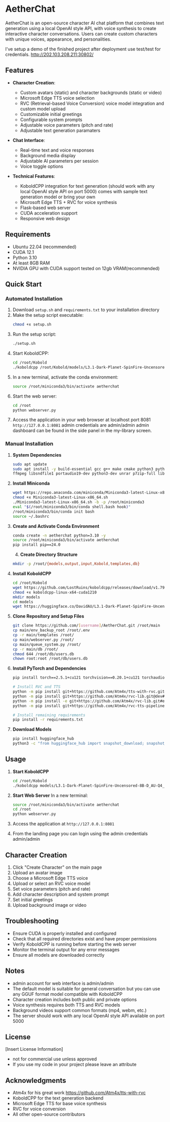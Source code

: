 # AetherChat

AetherChat is an open-source character AI chat platform that combines text generation using a local OpenAI style API, with voice synthesis to create interactive character conversations. Users can create custom characters with unique voices, appearance, and personalities. 


I've setup a demo of the finished project after deployment use test/test for credentials. http://202.103.208.211:30802/

## Features

- **Character Creation**:
  - Custom avatars (static) and character backgrounds (static or video)
  - Microsoft Edge TTS voice selection
  - RVC (Retrieval-based Voice Conversion) voice model integration and custom model upload
  - Customizable initial greetings
  - Configurable system prompts
  - Adjustable voice parameters (pitch and rate)
  - Adjustable text generation paramaters 

- **Chat Interface**:
  - Real-time text and voice responses
  - Background media display
  - Adjustable AI parameters per session
  - Voice toggle options

- **Technical Features**:
  - KoboldCPP integration for text generation (should work with any local OpenAI style API on port 5000) comes with sample text generation model or bring your own
  - Microsoft Edge TTS + RVC for voice synthesis
  - Flask-based web server
  - CUDA acceleration support
  - Responsive web design

## Requirements

- Ubuntu 22.04 (recommended)
- CUDA 12.1
- Python 3.10
- At least 8GB RAM
- NVIDIA GPU with CUDA support tested on 12gb VRAM(recommended)

## Quick Start

### Automated Installation

1. Download `setup.sh` and `requirements.txt` to your installation directory
2. Make the setup script executable:
   ```bash
   chmod +x setup.sh
   ```
3. Run the setup script:
   ```bash
   ./setup.sh
   ```
4. Start KoboldCPP:
   ```bash
   cd /root/Kobold
   ./koboldcpp /root/Kobold/models/L3.1-Dark-Planet-SpinFire-Uncensored-8B-D_AU-Q4_k_m.gguf --port 5000 --host 0.0.0.0 --usecublas
   ```
5. In a new terminal, activate the conda environment:
   ```bash
   source /root/miniconda3/bin/activate aetherchat
   ```
6. Start the web server:
   ```bash
   cd /root
   python webserver.py
   ```
7. Access the application in your web browser at localhost port 8081 `http://127.0.0.1:8081`
   admin credentials are admin/admin admin dashboard can be found in the side panel in the my-library screen.

### Manual Installation

1. **System Dependencies**
   ```bash
   sudo apt update
   sudo apt install -y build-essential gcc g++ make cmake python3 python3-pip python3-venv \
   ffmpeg libsndfile1 portaudio19-dev python3-dev unrar p7zip-full libgl1-mesa-glx libasound2-dev
   ```

2. **Install Miniconda**
   ```bash
   wget https://repo.anaconda.com/miniconda/Miniconda3-latest-Linux-x86_64.sh
   chmod +x Miniconda3-latest-Linux-x86_64.sh
   ./Miniconda3-latest-Linux-x86_64.sh -b -p /root/miniconda3
   eval "$(/root/miniconda3/bin/conda shell.bash hook)"
   /root/miniconda3/bin/conda init bash
   source ~/.bashrc
   ```

3. **Create and Activate Conda Environment**
   ```bash
   conda create -n aetherchat python=3.10 -y
   source /root/miniconda3/bin/activate aetherchat
   pip install pip==24.0
   ```
   4. **Create Directory Structure**
   ```bash
   mkdir -p /root/{models,output,input,Kobold,templates,db}
   ```

5. **Install KoboldCPP**
   ```bash
   cd /root/Kobold
   wget https://github.com/LostRuins/koboldcpp/releases/download/v1.79.1/koboldcpp-linux-x64-cuda1210
   chmod +x koboldcpp-linux-x64-cuda1210
   mkdir models
   cd models
   wget https://huggingface.co/DavidAU/L3.1-Dark-Planet-SpinFire-Uncensored-8B-GGUF/resolve/main/L3.1-Dark-Planet-SpinFire-Uncensored-8B-D_AU-Q4_k_m.gguf
   ```

6. **Clone Repository and Setup Files**
   ```bash
   git clone https://github.com/[username]/AetherChat.git /root/main
   cp main/env_backup_root /root/.env
   cp -r main/templates /root/
   cp main/webserver.py /root/
   cp main/queue_system.py /root/
   cp -r main/db /root/
   chmod 644 /root/db/users.db
   chown root:root /root/db/users.db
   ```

7. **Install PyTorch and Dependencies**
   ```bash
   pip install torch==2.5.1+cu121 torchvision==0.20.1+cu121 torchaudio==2.5.1+cu121 --index-url https://download.pytorch.org/whl/cu121
   
   # Install RVC and TTS
   python -m pip install git+https://github.com/Atm4x/tts-with-rvc.git#egg=tts_with_rvc
   python -m pip install git+https://github.com/Atm4x/rvc-lib.git@dev#egg=rvc
   python -m pip install -e git+https://github.com/Atm4x/rvc-lib.git#egg=rvclib
   python -m pip install git+https://github.com/Atm4x/rvc-tts-pipeline-fix.git@dev#egg=rvc_tts_pipe
   
   # Install remaining requirements
   pip install -r requirements.txt
   ```

8. **Download Models**
   ```bash
   pip install huggingface_hub
   python3 -c "from huggingface_hub import snapshot_download; snapshot_download('nexusjuan/Aetherchat', local_dir='/root/', repo_type='model')"
   ```

## Usage

1. **Start KoboldCPP**
   ```bash
   cd /root/Kobold
   ./koboldcpp models/L3.1-Dark-Planet-SpinFire-Uncensored-8B-D_AU-Q4_k_m.gguf --port 5000 --host 0.0.0.0 --usecublas
   ```

2. **Start Web Server**
   In a new terminal:
   ```bash
   source /root/miniconda3/bin/activate aetherchat
   cd /root
   python webserver.py
   ```

3. Access the application at `http://127.0.0.1:8081`

4. From the landing page you can login using the admin credentials admin/admin

## Character Creation

1. Click "Create Character" on the main page
2. Upload an avatar image
3. Choose a Microsoft Edge TTS voice
4. Upload or select an RVC voice model
5. Set voice parameters (pitch and rate)
6. Add character description and system prompt
7. Set initial greetings
8. Upload background image or video 

## Troubleshooting

- Ensure CUDA is properly installed and configured
- Check that all required directories exist and have proper permissions
- Verify KoboldCPP is running before starting the web server
- Monitor the terminal output for any error messages
- Ensure all models are downloaded correctly

## Notes

- admin account for web interface is admin/admin
- The default model is suitable for general conversation but you can use any GGUF format model compatible with KoboldCPP
- Character creation includes both public and private options
- Voice synthesis requires both TTS and RVC models
- Background videos support common formats (mp4, webm, etc.)
- The server should work with any local OpenAI style API available on port 5000

## License

[Insert License Information]

- not for commercial use unless approved
- If you use my code in your project please leave an attribute

## Acknowledgments
- Atm4x for his great work https://github.com/Atm4x/tts-with-rvc
- KoboldCPP for the text generation backend
- Microsoft Edge TTS for base voice synthesis
- RVC for voice conversion
- All other open-source contributors
